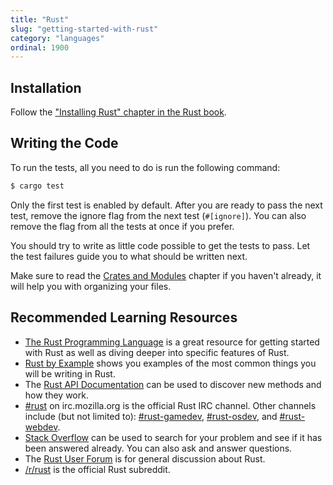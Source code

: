 ```yaml
---
title: "Rust"
slug: "getting-started-with-rust"
category: "languages"
ordinal: 1900
---
```


## Installation

Follow the ["Installing Rust" chapter in the Rust book](http://doc.rust-lang.org/stable/book/installing-rust.html).

## Writing the Code

To run the tests, all you need to do is run the following command:

```bash
$ cargo test
```

Only the first test is enabled by default.  After you are ready to pass the next test, remove the ignore flag from the next test (`#[ignore]`).  You can also remove the flag from all the tests at once if you prefer.

You should try to write as little code possible to get the tests to pass.  Let the test failures guide you to what should be written next.

Make sure to read the [Crates and Modules](http://doc.rust-lang.org/stable/book/crates-and-modules.html) chapter if you haven't already, it will help you with organizing your files.

## Recommended Learning Resources

* [The Rust Programming Language](http://doc.rust-lang.org/stable/book/) is a great resource for getting started with Rust as well as diving deeper into specific features of Rust.
* [Rust by Example](http://rustbyexample.com) shows you examples of the most common things you will be writing in Rust.
* The [Rust API Documentation](http://doc.rust-lang.org/std/) can be used to discover new methods and how they work.
* [#rust](http://chat.mibbit.com/?server=irc.mozilla.org&channel=%23rust) on irc.mozilla.org is the official Rust IRC channel.  Other channels include (but not limited to): [#rust-gamedev](http://chat.mibbit.com/?server=irc.mozilla.org&channel=%23rust-gamedev), [#rust-osdev](http://chat.mibbit.com/?server=irc.mozilla.org&channel=%23rust-osdev), and [#rust-webdev](http://chat.mibbit.com/?server=irc.mozilla.org&channel=%23rust-webdev).
* [Stack Overflow](http://stackoverflow.com/questions/tagged/rust) can be used to search for your problem and see if it has been answered already.  You can also ask and answer questions.
* The [Rust User Forum](http://users.rust-lang.org) is for general discussion about Rust.
* [/r/rust](http://www.reddit.com/r/rust/) is the official Rust subreddit.
